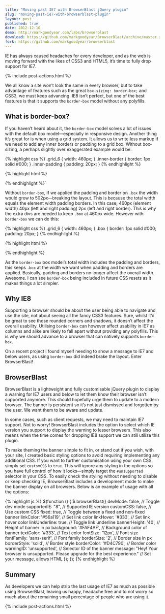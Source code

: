 ```yaml
---
title: "Moving past IE7 with BrowserBlast jQuery plugin"
slug: "moving-past-ie7-with-browserblast-plugin"
layout: post
published: true
date: 2012-12-10
demo: http://markgoodyear.com/labs/browserblast
download: https://github.com/markgoodyear/BrowserBlast/archive/master.zip
fork: https://github.com/markgoodyear/browserblast
---
```


<p class="lead">IE has always caused headaches for every developer, and as the web is moving forward with the likes of CSS3 and HTML5, it’s time to fully drop support for IE7.</p>

{% include post-actions.html %}

We all know a site won’t look the same in every browser, but to take advantage of features such as the great `box-sizing: border-box;` and CSS3, we must keep advancing. IE8 isn’t perfect, but one of the best features is that it supports the `border-box` model without any polyfills.

## What is border-box?

If you haven’t heard about it, the `border-box` model solves a lot of issues with the default box model—especially in responsive design. Another thing it’s great for is when using a grid system. It allows us to write less markup if we need to add any inner borders or padding to a grid box. Without box-sizing, a perhaps slightly over exaggerated example would be:

{% highlight css %}
.grid_6 { width: 460px; }
.inner-border { border: 1px solid #000; }
.inner-padding { padding: 20px; }
{% endhighlight %}

{% highlight html %}
<div class="box grid_6">
  <div class="inner-border">
    <div class="inner-padding">
      <!-- Content here -->
    </div>
  </div>
</div>
{% endhighlight %}`

Without `border-box`, if we applied the padding and border on `.box` the width would grow to 502px—breaking the layout. This is because the total width equals the element width padding borders. In this case; 460px (element width) 40px (left and right padding) 2px (left and right border). This is why the extra divs are needed to keep `.box` at 460px wide. However with `border-box` we can do this:

{% highlight css %}
.grid_6 { width: 460px; }
.box { border: 1px solid #000; padding: 20px; }
{% endhighlight %}

{% highlight html %}
<div class="box grid_6">
    <!-- Content here -->
</div>
{% endhighlight %}

As the `border-box` box model’s total width includes the padding and borders, this keeps `.box` at the width we want when padding and borders are applied. Basically, padding and borders no longer affect the overall width. Awesome. I can see `border-box` being included in future CSS resets as it makes things a lot simpler.

## Why IE8

Supporting a browser should be about the user being able to navigate and use the site, not about seeing all the fancy CSS3 features. Sure, whilst it’d be great to see those rounded corners and shadows, it doesn’t affect the overall usability. Utilising `border-box` can however affect usability in IE7 as columns and alike are likely to fall apart without providing any polyfills. This is why we should advance to a browser that can natively supports `border-box`.

On a recent project I found myself needing to show a message to IE7 and below users, as using `border-box` did indeed brake the layout. Enter BrowserBlast!

## BrowserBlast

BrowserBlast is a lightweight and fully customisable jQuery plugin to display a warning for IE7 users and below to let them know their browser isn’t supported anymore. This should hopefully urge them to update to a modern browser. The banner is persistent so it’s not just dismissed and forgotten by the user. We want them to be aware and update.

In some cases, such as client requests, we may need to maintain IE7 support. Not to worry! BrowserBlast includes the option to select which IE version you support to display the warning to lesser browsers. This also means when the time comes for dropping IE8 support we can still utilize this plugin.

To make theming the banner simple to fit in, or stand out if you wish, with your site, I created basic styling options to avoid requiring implementing any additional CSS. If you want to further customisation using your own CSS, simply set `customCSS` to `true`. This will ignore any styling in the options so you have full control of how it looks—simply target the `#unsupported` selector in your CSS. To easily check the styling without needing to disable or keep checking IE, BrowserBlast includes a development mode to make the banner display on all browsers. Below is an example of usage with all the options:

{% highlight js %}
$(function () {
    $.browserBlast({
        devMode: false, // Toggle dev mode
        supportedIE: "8", // Supported IE version
        customCSS: false, // Use custom CSS
        fixed: true, // Toggle between a fixed and non-fixed banner
        linkColor: '#56a119', // Set link color
        linkHover: '#333', // Set link hover color
        linkUnderline: true, // Toggle link underline
        bannerHeight: '40', // Height of banner in px
        background: '#FAF4AF', // Background color of banner
        textColor: '#333', // Text color
        fontSize: '12px', // Font size
        fontFamily: 'sans-serif', // Font family
        borderSize: '2', // Border size in px
        borderStyle: 'solid', // Border style
        borderColor: '#D4C790', // Border color
        warningID: 'unsupported', // Selector ID of the banner
        message: "Hey! Your browser is unsupported. Please upgrade for the best experience." // Set your message, allows HTML
    });
});
{% endhighlight %}

## Summary

As developers we can help strip the last usage of IE7 as much as possible using BrowserBlast, leaving us happy, headache free and to not worry so much about the remaining small percentage of people who are using it.

{% include post-actions.html %}
